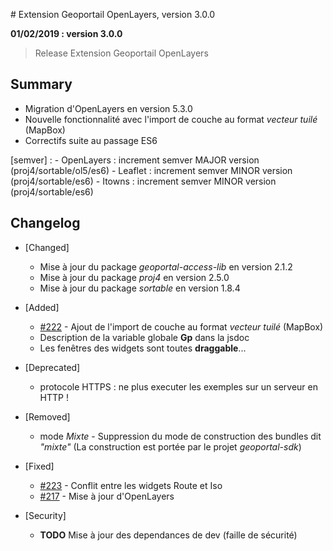 # Extension Geoportail OpenLayers, version 3.0.0

**01/02/2019 : version 3.0.0**
> Release Extension Geoportail OpenLayers

## Summary

* Migration d'OpenLayers en version 5.3.0
* Nouvelle fonctionnalité avec l'import de couche au format *vecteur tuilé* (MapBox)
* Correctifs suite au passage ES6

[semver] :
    - OpenLayers : increment semver MAJOR version (proj4/sortable/ol5/es6)
    - Leaflet : increment semver MINOR version (proj4/sortable/es6)
    - Itowns : increment semver MINOR version (proj4/sortable/es6)

## Changelog

* [Changed]

    - Mise à jour du package *geoportal-access-lib* en version 2.1.2
    - Mise à jour du package *proj4* en version 2.5.0
    - Mise à jour du package *sortable* en version 1.8.4

* [Added]

    - [#222](https://github.com/IGNF/geoportal-extensions/pull/222) - Ajout de l'import de couche au format *vecteur tuilé* (MapBox)
    - Description de la variable globale **Gp** dans la jsdoc
    - Les fenêtres des widgets sont toutes **draggable**...

* [Deprecated]

    - protocole HTTPS : ne plus executer les exemples sur un serveur en HTTP !

* [Removed]

    - mode *Mixte* - Suppression du mode de construction des bundles dit *"mixte"*
    (La construction est portée par le projet *geoportal-sdk*)

* [Fixed]

    - [#223](https://github.com/IGNF/geoportal-extensions/issues/223) - Conflit entre les widgets Route et Iso
    - [#217](https://github.com/IGNF/geoportal-extensions/issues/217) - Mise à jour d'OpenLayers

* [Security]

    - **TODO** Mise à jour des dependances de dev (faille de sécurité)
